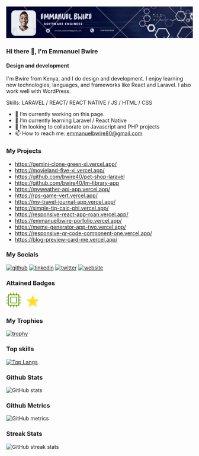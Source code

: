 
![Design and development](https://github.com/bwire40/bwire40/blob/main/EMMANUEL%20BWIRE%20(2).png)

### Hi there 👋, I'm Emmanuel Bwire
#### Design and development


I'm Bwire from Kenya, and I do design and development. I enjoy learning new technologies, languages, and frameworks like React and Laravel. I also work well with WordPress.

Skills: LARAVEL / REACT/ REACT NATIVE / JS / HTML / CSS

- 🔭 I’m currently working on this page. 
- 🌱 I’m currently learning Laravel / React Native 
- 👯 I’m looking to collaborate on Javascript and PHP projects 
- 📫 How to reach me: emmanuelbwire80@gmail.com

### My Projects
- https://gemini-clone-green-xi.vercel.app/
- https://movieland-five-xi.vercel.app/
- https://github.com/bwire40/pet-shop-laravel
- https://github.com/bwire40/lm-library-app
- https://myweather-api-app.vercel.app/
- https://rps-game-vert.vercel.app/
- https://my-travel-journal-app.vercel.app/
- https://simple-tip-calc-phi.vercel.app/
- https://responsive-react-app-roan.vercel.app/
- https://emmanuelbwire-porfolio.vercel.app/
- https://meme-generator-app-two.vercel.app/
- https://responsive-qr-code-component-one.vercel.app/
- https://blog-preview-card-me.vercel.app/

### My Socials

[<img src='https://cdn.jsdelivr.net/npm/simple-icons@3.0.1/icons/github.svg' alt='github' height='40'>](https://github.com/bwire40)  [<img src='https://cdn.jsdelivr.net/npm/simple-icons@3.0.1/icons/linkedin.svg' alt='linkedin' height='40'>](https://www.linkedin.com/in/bwire23/)  [<img src='https://cdn.jsdelivr.net/npm/simple-icons@3.0.1/icons/twitter.svg' alt='twitter' height='40'>](https://twitter.com/bwire_codes)  [<img src='https://cdn.jsdelivr.net/npm/simple-icons@3.0.1/icons/icloud.svg' alt='website' height='40'>](emmanuelbwire-portfolio.vercel.app )  



### Attained Badges 
<a href='https://docs.github.com/en/developers'><img src='https://raw.githubusercontent.com/acervenky/animated-github-badges/master/assets/devbadge.gif' width='40' height='40'></a> <a href='https://stars.github.com/'><img src='https://raw.githubusercontent.com/acervenky/animated-github-badges/master/assets/starbadge.gif' width='35' height='35'></a> 

### My Trophies
[![trophy](https://github-profile-trophy.vercel.app/?username=ryo-ma&theme=onedark)](https://github.com/ryo-ma/github-profile-trophy)

### Top skills
[![Top Langs](https://github-readme-stats.vercel.app/api/top-langs/?username=bwire40)](https://github.com/anuraghazra/github-readme-stats)


### Github Stats
![GitHub stats](https://github-readme-stats.vercel.app/api?username=bwire40&show_icons=true&count_private=true)  

### Github Metrics
![GitHub metrics](https://metrics.lecoq.io/bwire40)  


### Streak Stats
![GitHub streak stats](https://streak-stats.demolab.com/?user=bwire40)  
